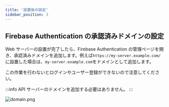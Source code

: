 ```yaml
---
title: '設置後の設定'
sidebar_position: 3
---
```


## Firebase Authentication の承認済みドメインの設定

<!--チュートリアルにも同様の項目があるので、このページを編集したらそちらもあわせて編集する-->

Web サーバーの設置が完了したら、Firebase Authentication の管理ページを開き、承認済みドメインを追加します。例えば`https://my-server.example.com/`に設置した場合は、`my-server.example.com`をドメインとして追加します。

この作業を行わないとログインやユーザー登録ができないので注意してください。

:::info
API サーバーのドメインを追加する必要はありません。
:::

![domain.png](/img/docs/firebase-auth/domain.png)
